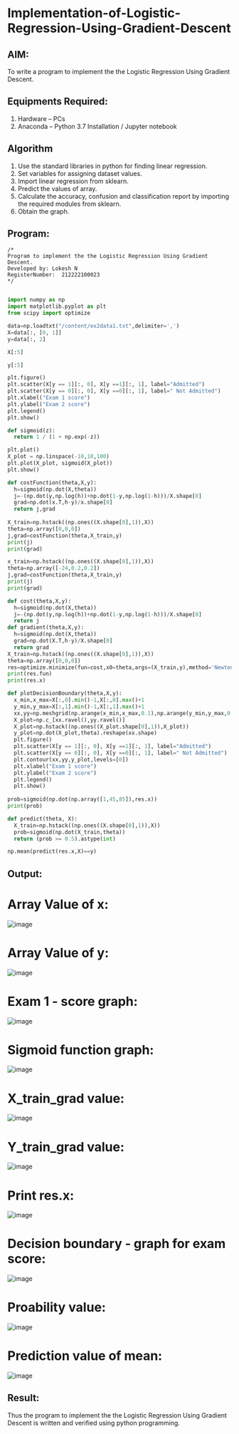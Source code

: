 # Implementation-of-Logistic-Regression-Using-Gradient-Descent

## AIM:
To write a program to implement the the Logistic Regression Using Gradient Descent.

## Equipments Required:
1. Hardware – PCs
2. Anaconda – Python 3.7 Installation / Jupyter notebook

## Algorithm
1. Use the standard libraries in python for finding linear regression.
2. Set variables for assigning dataset values.
3. Import linear regression from sklearn.
4. Predict the values of array.
5. Calculate the accuracy, confusion and classification report by importing the required modules from sklearn.
6. Obtain the graph.

## Program:
```
/*
Program to implement the the Logistic Regression Using Gradient Descent.
Developed by: Lokesh N
RegisterNumber:  212222100023
*/
```
```python

import numpy as np
import matplotlib.pyplot as plt
from scipy import optimize

data=np.loadtxt("/content/ex2data1.txt",delimiter=',')
X=data[:, [0, 1]]
y=data[:, 2]

X[:5]

y[:5]

plt.figure()
plt.scatter(X[y == 1][:, 0], X[y ==1][:, 1], label="Admitted")
plt.scatter(X[y == 0][:, 0], X[y ==0][:, 1], label=" Not Admitted")
plt.xlabel("Exam 1 score")
plt.ylabel("Exam 2 score")
plt.legend()
plt.show()

def sigmoid(z):
  return 1 / (1 + np.exp(-z))

plt.plot()
X_plot = np.linspace(-10,10,100)
plt.plot(X_plot, sigmoid(X_plot))
plt.show()

def costFunction(theta,X,y):
  h=sigmoid(np.dot(X,theta))
  j=-(np.dot(y,np.log(h))+np.dot(1-y,np.log(1-h)))/X.shape[0]
  grad=np.dot(x.T,h-y)/x.shape[0]
  return j,grad
  
X_train=np.hstack((np.ones((X.shape[0],1)),X))
theta=np.array([0,0,0])
j,grad=costFunction(theta,X_train,y)
print(j)
print(grad)

x_train=np.hstack((np.ones((X.shape[0],1)),X))
theta=np.array([-24,0.2,0.2])
j,grad=costFunction(theta,X_train,y)
print(j)
print(grad)

def cost(theta,X,y):
  h=sigmoid(np.dot(X,theta))
  j=-(np.dot(y,np.log(h))+np.dot(1-y,np.log(1-h)))/X.shape[0]
  return j
def gradient(theta,X,y):
  h=sigmoid(np.dot(X,theta))
  grad=np.dot(X.T,h-y)/X.shape[0]
  return grad
X_train=np.hstack((np.ones((X.shape[0],1)),X))
theta=np.array([0,0,0])
res=optimize.minimize(fun=cost,x0=theta,args=(X_train,y),method='Newton-CG',jac=gradient)
print(res.fun)
print(res.x)

def plotDecisionBoundary(theta,X,y):
  x_min,x_max=X[:,0].min()-1,X[:,0].max()+1
  y_min,y_max=X[:,1].min()-1,X[:,1].max()+1
  xx,yy=np.meshgrid(np.arange(x_min,x_max,0.1),np.arange(y_min,y_max,0.1))
  X_plot=np.c_[xx.ravel(),yy.ravel()]
  X_plot=np.hstack((np.ones((X_plot.shape[0],1)),X_plot))
  y_plot=np.dot(X_plot,theta).reshape(xx.shape)
  plt.figure()
  plt.scatter(X[y == 1][:, 0], X[y ==1][:, 1], label="Admitted")
  plt.scatter(X[y == 0][:, 0], X[y ==0][:, 1], label=" Not Admitted")
  plt.contour(xx,yy,y_plot,levels=[0])
  plt.xlabel("Exam 1 score")
  plt.ylabel("Exam 2 score")
  plt.legend()
  plt.show()
  
prob=sigmoid(np.dot(np.array([1,45,85]),res.x))
print(prob)

def predict(theta, X):
  X_train=np.hstack((np.ones((X.shape[0],1)),X))
  prob=sigmoid(np.dot(X_train,theta))
  return (prob >= 0.5).astype(int)

np.mean(predict(res.x,X)==y)
```

## Output:
# Array Value of x:


![image](https://github.com/lokeshnarayanan/-Implementation-of-Logistic-Regression-Using-Gradient-Descent/assets/119393019/e7cc2e23-16b8-4834-a667-611b1e16f137)
# Array Value of y:
![image](https://github.com/lokeshnarayanan/-Implementation-of-Logistic-Regression-Using-Gradient-Descent/assets/119393019/0d9f888e-af11-4171-912d-e08b297323b3)

# Exam 1 - score graph:
![image](https://github.com/lokeshnarayanan/-Implementation-of-Logistic-Regression-Using-Gradient-Descent/assets/119393019/ad13f585-9335-4eb2-9c7b-b1d1b2ea046e)

# Sigmoid function graph:
![image](https://github.com/lokeshnarayanan/-Implementation-of-Logistic-Regression-Using-Gradient-Descent/assets/119393019/bcce4908-58bd-4f53-9310-683ed536bd3c)

# X_train_grad value:
![image](https://github.com/lokeshnarayanan/-Implementation-of-Logistic-Regression-Using-Gradient-Descent/assets/119393019/df8729da-eb38-4f1f-820e-43fd03a19b8b)

# Y_train_grad value:
![image](https://github.com/lokeshnarayanan/-Implementation-of-Logistic-Regression-Using-Gradient-Descent/assets/119393019/b56bd877-27a2-4281-aeea-dd3e04ced5d9)

# Print res.x:
![image](https://github.com/lokeshnarayanan/-Implementation-of-Logistic-Regression-Using-Gradient-Descent/assets/119393019/dfa8ebaa-d840-4f26-b9fc-f411403d2c49)
# Decision boundary - graph for exam score:
![image](https://github.com/lokeshnarayanan/-Implementation-of-Logistic-Regression-Using-Gradient-Descent/assets/119393019/168a151e-ae4d-404c-8ab7-1cd40c50789e)

# Proability value:
![image](https://github.com/lokeshnarayanan/-Implementation-of-Logistic-Regression-Using-Gradient-Descent/assets/119393019/b8a992fb-4564-4032-b2b7-4c4c3c7d0f64)
# Prediction value of mean:
![image](https://github.com/lokeshnarayanan/-Implementation-of-Logistic-Regression-Using-Gradient-Descent/assets/119393019/0ea1f482-073f-4d58-95cf-68ae32d3c001)

## Result:
Thus the program to implement the the Logistic Regression Using Gradient Descent is written and verified using python programming.

